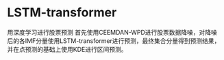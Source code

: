 # LSTM-transformer
用深度学习进行股票预测
首先使用CEEMDAN-WPD进行股票数据降噪，对降噪后的各IMF分量使用LSTM-transformer进行预测，最终集合分量得到预测结果，并在点预测的基础上使用KDE进行区间预测。
